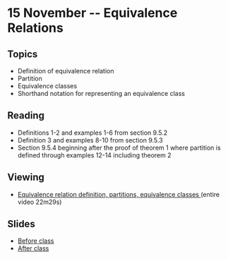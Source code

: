 # 15 November -- Equivalence Relations


## Topics

- Definition of equivalence relation
- Partition
- Equivalence classes
- Shorthand notation for representing an equivalence class

## Reading

- Definitions 1-2 and examples 1-6 from section 9.5.2
- Definition 3 and examples 8-10 from section 9.5.3
- Section 9.5.4 beginning after the proof of theorem 1 where partition is defined through examples 12-14 including theorem 2

## Viewing

- <a href="https://www.youtube.com/watch?v=ZgcTX16borA&list=PLl-gb0E4MII28GykmtuBXNUNoej-vY5Rz&index=75" :target="_blank"> Equivalence relation definition, partitions, equivalence classes </a> (entire video 22m29s)

## Slides

- <a href="EquivalenceRelations_Fall_2023.pptx" :target="_blank"> Before class</a>
- <a href="EquivalenceRelations_Fall_2023A.pptx" :target="_blank"> After class</a>